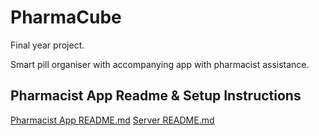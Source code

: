 # PharmaCube
Final year project.

Smart pill organiser with accompanying app with pharmacist assistance.

## Pharmacist App Readme & Setup Instructions
[Pharmacist App README.md](https://github.com/Mayv-dev/PharmaCube/blob/sprint-17-pharmacist-app/pharmacist_app/Readme.md)
[Server README.md](./server/ReadMe.md)
